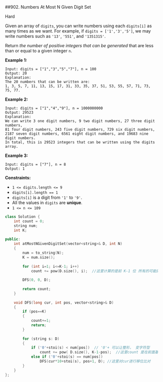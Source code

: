 \##902. Numbers At Most N Given Digit Set

Hard

Given an array of `digits`, you can write numbers using each `digits[i]` as many times as we want. For example, if `digits = ['1','3','5']`, we may write numbers such as `'13'`, `'551'`, and `'1351315'`.

Return *the number of positive integers that can be generated* that are less than or equal to a given integer `n`.

 

**Example 1:**

```
Input: digits = ["1","3","5","7"], n = 100
Output: 20
Explanation: 
The 20 numbers that can be written are:
1, 3, 5, 7, 11, 13, 15, 17, 31, 33, 35, 37, 51, 53, 55, 57, 71, 73, 75, 77.
```

**Example 2:**

```
Input: digits = ["1","4","9"], n = 1000000000
Output: 29523
Explanation: 
We can write 3 one digit numbers, 9 two digit numbers, 27 three digit numbers,
81 four digit numbers, 243 five digit numbers, 729 six digit numbers,
2187 seven digit numbers, 6561 eight digit numbers, and 19683 nine digit numbers.
In total, this is 29523 integers that can be written using the digits array.
```

**Example 3:**

```
Input: digits = ["7"], n = 8
Output: 1
```

 

**Constraints:**

- `1 <= digits.length <= 9`
- `digits[i].length == 1`
- `digits[i]` is a digit from `'1'` to `'9'`.
- All the values in `digits` are **unique**.
- `1 <= n <= 109`





```c++
class Solution {
    int count = 0;
    string num;
    int K;
    
public:
    int atMostNGivenDigitSet(vector<string>& D, int N) 
    {
        num = to_string(N);
        K = num.size();
        
        for (int i=1; i<=K-1; i++)
            count += pow(D.size(), i);  //这里计算的是前 K-1 位 所有的可能的和
        
        DFS(0, 0, D);
        
        return count;
    }
    
    void DFS(long cur, int pos, vector<string>& D)
    {
        if (pos==K)
        {
            count+=1;
            return;
        }
        
        for (string s: D)
        {
            if ('0'+stoi(s) < num[pos])  // '0'+ 可以让整形， 变字符型
                count += pow( D.size(), K-1-pos);  //这里count 是在前面基础上累加，算的是第k位的数， 与D 进行比对 然后计数；
            else if ('0'+stoi(s) == num[pos])
                DFS(cur*10+stoi(s), pos+1, D); //这里对cur进行移位比对         
        }               
    }
};
```





